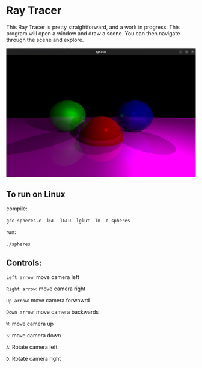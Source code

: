 # Ray Tracer

This Ray Tracer is pretty straightforward, and a work in progress. This program will open a window and draw a scene. You can then navigate through the scene and explore. 

![Screenshot from 2025-06-16 16-03-20.png](https://github.com/phampson/ray_tracer/blob/main/Screenshot%20from%202025-06-16%2016-03-20.png)

## To run on Linux
compile:

```gcc spheres.c -lGL -lGLU -lglut -lm -o spheres```

run: 

```./spheres```

## Controls:

`Left arrow`: move camera left

`Right arrow`: move camera right

`Up arrow`: move camera forwawrd

`Down arrow`: move camera backwards

`W`: move camera up

`S`: move camera down

`A`: Rotate camera left

`D`: Rotate camera right
